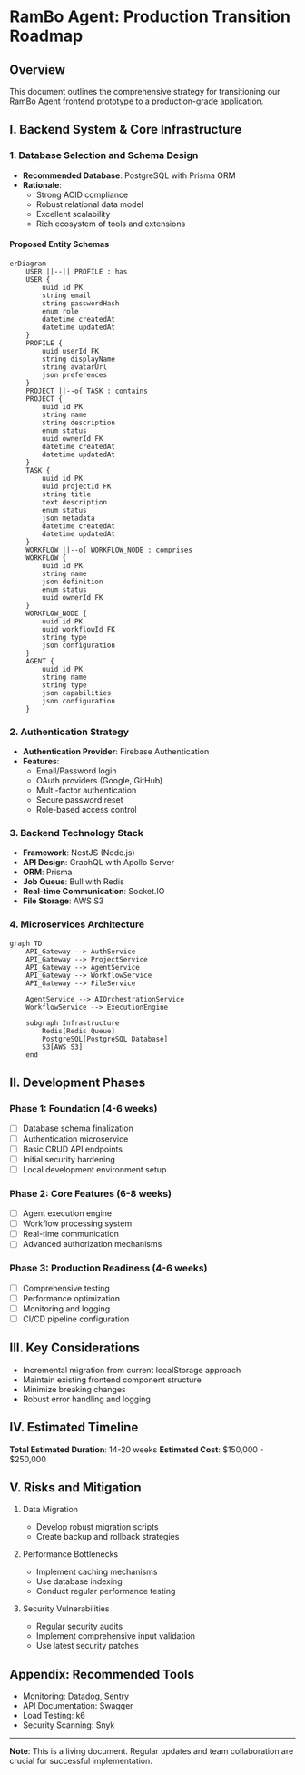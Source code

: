 # RamBo Agent: Production Transition Roadmap

## Overview
This document outlines the comprehensive strategy for transitioning our RamBo Agent frontend prototype to a production-grade application.

## I. Backend System & Core Infrastructure

### 1. Database Selection and Schema Design
- **Recommended Database**: PostgreSQL with Prisma ORM
- **Rationale**: 
  - Strong ACID compliance
  - Robust relational data model
  - Excellent scalability
  - Rich ecosystem of tools and extensions

#### Proposed Entity Schemas
```mermaid
erDiagram
    USER ||--|| PROFILE : has
    USER {
        uuid id PK
        string email
        string passwordHash
        enum role
        datetime createdAt
        datetime updatedAt
    }
    PROFILE {
        uuid userId FK
        string displayName
        string avatarUrl
        json preferences
    }
    PROJECT ||--o{ TASK : contains
    PROJECT {
        uuid id PK
        string name
        string description
        enum status
        uuid ownerId FK
        datetime createdAt
        datetime updatedAt
    }
    TASK {
        uuid id PK
        uuid projectId FK
        string title
        text description
        enum status
        json metadata
        datetime createdAt
        datetime updatedAt
    }
    WORKFLOW ||--o{ WORKFLOW_NODE : comprises
    WORKFLOW {
        uuid id PK
        string name
        json definition
        enum status
        uuid ownerId FK
    }
    WORKFLOW_NODE {
        uuid id PK
        uuid workflowId FK
        string type
        json configuration
    }
    AGENT {
        uuid id PK
        string name
        string type
        json capabilities
        json configuration
    }
```

### 2. Authentication Strategy
- **Authentication Provider**: Firebase Authentication
- **Features**:
  - Email/Password login
  - OAuth providers (Google, GitHub)
  - Multi-factor authentication
  - Secure password reset
  - Role-based access control

### 3. Backend Technology Stack
- **Framework**: NestJS (Node.js)
- **API Design**: GraphQL with Apollo Server
- **ORM**: Prisma
- **Job Queue**: Bull with Redis
- **Real-time Communication**: Socket.IO
- **File Storage**: AWS S3

### 4. Microservices Architecture
```mermaid
graph TD
    API_Gateway --> AuthService
    API_Gateway --> ProjectService
    API_Gateway --> AgentService
    API_Gateway --> WorkflowService
    API_Gateway --> FileService
    
    AgentService --> AIOrchestrationService
    WorkflowService --> ExecutionEngine
    
    subgraph Infrastructure
        Redis[Redis Queue]
        PostgreSQL[PostgreSQL Database]
        S3[AWS S3]
    end
```

## II. Development Phases

### Phase 1: Foundation (4-6 weeks)
- [ ] Database schema finalization
- [ ] Authentication microservice
- [ ] Basic CRUD API endpoints
- [ ] Initial security hardening
- [ ] Local development environment setup

### Phase 2: Core Features (6-8 weeks)
- [ ] Agent execution engine
- [ ] Workflow processing system
- [ ] Real-time communication
- [ ] Advanced authorization mechanisms

### Phase 3: Production Readiness (4-6 weeks)
- [ ] Comprehensive testing
- [ ] Performance optimization
- [ ] Monitoring and logging
- [ ] CI/CD pipeline configuration

## III. Key Considerations
- Incremental migration from current localStorage approach
- Maintain existing frontend component structure
- Minimize breaking changes
- Robust error handling and logging

## IV. Estimated Timeline
**Total Estimated Duration**: 14-20 weeks
**Estimated Cost**: $150,000 - $250,000

## V. Risks and Mitigation
1. Data Migration
   - Develop robust migration scripts
   - Create backup and rollback strategies

2. Performance Bottlenecks
   - Implement caching mechanisms
   - Use database indexing
   - Conduct regular performance testing

3. Security Vulnerabilities
   - Regular security audits
   - Implement comprehensive input validation
   - Use latest security patches

## Appendix: Recommended Tools
- Monitoring: Datadog, Sentry
- API Documentation: Swagger
- Load Testing: k6
- Security Scanning: Snyk

---

**Note**: This is a living document. Regular updates and team collaboration are crucial for successful implementation.
